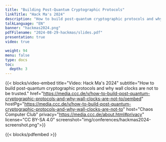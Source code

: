 ```yaml
---
title: "Building Post-Quantum Cryptographic Protocols"
linkTitle: "Hack Ma's 2024"
description: "How to build post-quantum cryptographic protocols and why wall clocks are not to be trusted."
talkLanguage: "EN"
banner: "hackmas2024.png"
pdfFilename: "2024-08-29-hackmas/slides.pdf"
presentation: true
video: true

weight: 94
menu: false
type: docs
toc:
  depth: 3
---
```



{{< blocks/video-embed title="Video: Hack Ma's 2024" subtitle="How to build post-quantum cryptographic protocols and why wall clocks are not to be trusted." href="https://media.ccc.de/v/how-to-build-post-quantum-cryptographic-protocols-and-why-wall-clocks-are-not-to/oembed" hostPg="https://media.ccc.de/v/how-to-build-post-quantum-cryptographic-protocols-and-why-wall-clocks-are-not-to" host="Chaos Computer Club" privacy="https://media.ccc.de/about.html#privacy" license="CC BY-SA 4.0" screenshot="img/conferences/hackmas2024-screenshot.png">}}

{{< blocks/pdfembed >}}



